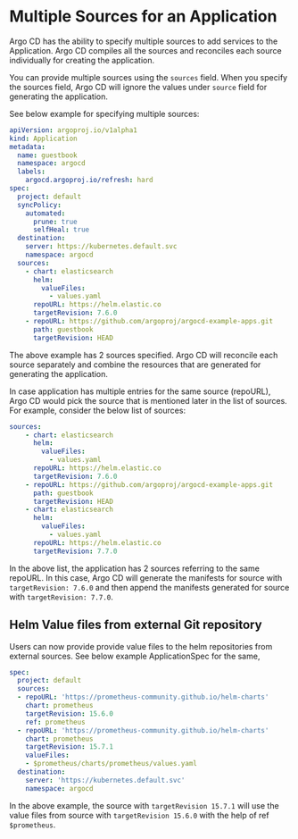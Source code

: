 # Multiple Sources for an Application

Argo CD has the ability to specify multiple sources to add services to the Application. Argo CD compiles all the sources and reconciles each source individually for creating the application.

You can provide multiple sources using the `sources` field. When you specify the sources field, Argo CD will ignore the values under `source` field for generating the application.

See below example for specifying multiple sources:

```yaml
apiVersion: argoproj.io/v1alpha1
kind: Application
metadata:
  name: guestbook
  namespace: argocd
  labels:
    argocd.argoproj.io/refresh: hard
spec:
  project: default
  syncPolicy:
    automated:
      prune: true
      selfHeal: true
  destination:
    server: https://kubernetes.default.svc
    namespace: argocd
  sources:
    - chart: elasticsearch
      helm:
        valueFiles:
          - values.yaml
      repoURL: https://helm.elastic.co
      targetRevision: 7.6.0
    - repoURL: https://github.com/argoproj/argocd-example-apps.git
      path: guestbook
      targetRevision: HEAD
```

The above example has 2 sources specified. Argo CD will reconcile each source separately and combine the resources that are generated for generating the application.

In case application has multiple entries for the same source (repoURL), Argo CD would pick the source that is mentioned later in the list of sources. For example, consider the below list of sources:

```yaml
sources:
    - chart: elasticsearch
      helm:
        valueFiles:
          - values.yaml
      repoURL: https://helm.elastic.co
      targetRevision: 7.6.0
    - repoURL: https://github.com/argoproj/argocd-example-apps.git
      path: guestbook
      targetRevision: HEAD
    - chart: elasticsearch
      helm:
        valueFiles:
          - values.yaml
      repoURL: https://helm.elastic.co
      targetRevision: 7.7.0
```

In the above list, the application has 2 sources referring to the same repoURL. In this case, Argo CD will generate the manifests for source with `targetRevision: 7.6.0` and then append the manifests generated for source with `targetRevision: 7.7.0`. 


## Helm Value files from external Git repository

Users can now provide provide value files to the helm repositories from external sources. See below example ApplicationSpec for the same,

```yaml
spec:
  project: default
  sources:
  - repoURL: 'https://prometheus-community.github.io/helm-charts'
    chart: prometheus
    targetRevision: 15.6.0
    ref: prometheus
  - repoURL: 'https://prometheus-community.github.io/helm-charts'
    chart: prometheus
    targetRevision: 15.7.1
    valueFiles:
    - $prometheus/charts/prometheus/values.yaml
  destination:
    server: 'https://kubernetes.default.svc'
    namespace: argocd
```

In the above example, the source with `targetRevision 15.7.1` will use the value files from source with `targetRevision 15.6.0` with the help of ref `$prometheus`.
